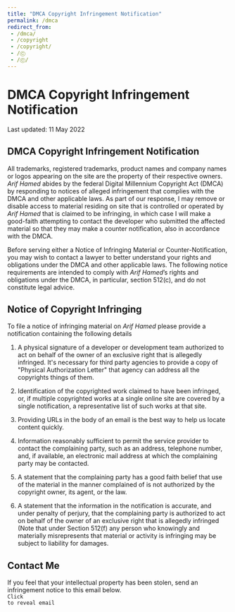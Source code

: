 ```yaml
---
title: "DMCA Copyright Infringement Notification"
permalink: /dmca
redirect_from:
 - /dmca/
 - /copyright
 - /copyright/
 - /Ⓒ
 - /Ⓒ/
---
```


# DMCA Copyright Infringement Notification
Last updated: 11 May 2022

## DMCA Copyright Infringement Notification
All trademarks, registered trademarks, product names and company names or logos appearing on the site are the property of their respective owners. _Arif Hamed_ abides by the federal Digital Millennium Copyright Act (DMCA) by responding to notices of alleged infringement that complies with the DMCA and other applicable laws. As part of our response, I may remove or disable access to material residing on site that is controlled or operated by _Arif Hamed_ that is claimed to be infringing, in which case I will make a good-faith attempting to contact the developer who submitted the affected material so that they may make a counter notification, also in accordance with the DMCA.

Before serving either a Notice of Infringing Material or Counter-Notification, you may wish to contact a lawyer to better understand your rights and obligations under the DMCA and other applicable laws. The following notice requirements are intended to comply with _Arif Hamed_’s rights and obligations under the DMCA, in particular, section 512(c), and do not constitute legal advice.

## Notice of Copyright Infringing
To file a notice of infringing material on _Arif Hamed_ please provide a notification containing the following details

1. A physical signature of a developer or development team authorized to act on behalf of the owner of an exclusive right that is allegedly infringed. It's necessary for third party agencies to provide a copy of "Physical Authorization Letter" that agency can address all the copyrights things of them.

2. Identification of the copyrighted work claimed to have been infringed, or, if multiple copyrighted works at a single online site are covered by a single notification, a representative list of such works at that site.

3. Providing URLs in the body of an email is the best way to help us locate content quickly.

4. Information reasonably sufficient to permit the service provider to contact the complaining party, such as an address, telephone number, and, if available, an electronic mail address at which the complaining party may be contacted.

5. A statement that the complaining party has a good faith belief that use of the material in the manner complained of is not authorized by the copyright owner, its agent, or the law.

6. A statement that the information in the notification is accurate, and under penalty of perjury, that the complaining party is authorized to act on behalf of the owner of an exclusive right that is allegedly infringed (Note that under Section 512(f) any person who knowingly and materially misrepresents that material or activity is infringing may be subject to liability for damages.

## Contact Me
If you feel that your intellectual property has been stolen, send an infringement notice to this email below.<br>
<code onclick='this.innerHTML=decipher("arifhamed.com")("57525b5f587657445f505e575b53521855595b")' class="disable-selection">Click to reveal email</code>
